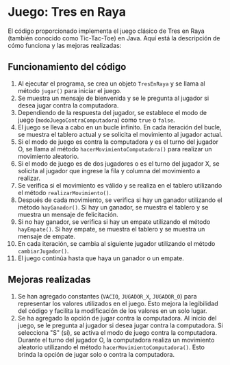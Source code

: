 <!--
- Valentina Sandoval A.
- Juego: Tres en Raya
-->

# Juego: Tres en Raya

El código proporcionado implementa el juego clásico de Tres en Raya (también conocido como Tic-Tac-Toe) en Java. Aquí está la descripción de cómo funciona y las mejoras realizadas:

## Funcionamiento del código

1. Al ejecutar el programa, se crea un objeto `TresEnRaya` y se llama al método `jugar()` para iniciar el juego.
2. Se muestra un mensaje de bienvenida y se le pregunta al jugador si desea jugar contra la computadora.
3. Dependiendo de la respuesta del jugador, se establece el modo de juego (`modoJuegoContraComputadora`) como `true` o `false`.
4. El juego se lleva a cabo en un bucle infinito. En cada iteración del bucle, se muestra el tablero actual y se solicita el movimiento al jugador actual.
5. Si el modo de juego es contra la computadora y es el turno del jugador O, se llama al método `hacerMovimientoComputadora()` para realizar un movimiento aleatorio.
6. Si el modo de juego es de dos jugadores o es el turno del jugador X, se solicita al jugador que ingrese la fila y columna del movimiento a realizar.
7. Se verifica si el movimiento es válido y se realiza en el tablero utilizando el método `realizarMovimiento()`.
8. Después de cada movimiento, se verifica si hay un ganador utilizando el método `hayGanador()`. Si hay un ganador, se muestra el tablero y se muestra un mensaje de felicitación.
9. Si no hay ganador, se verifica si hay un empate utilizando el método `hayEmpate()`. Si hay empate, se muestra el tablero y se muestra un mensaje de empate.
10. En cada iteración, se cambia al siguiente jugador utilizando el método `cambiarJugador()`.
11. El juego continúa hasta que haya un ganador o un empate.

## Mejoras realizadas

1. Se han agregado constantes (`VACIO`, `JUGADOR_X`, `JUGADOR_O`) para representar los valores utilizados en el juego. Esto mejora la legibilidad del código y facilita la modificación de los valores en un solo lugar.
2. Se ha agregado la opción de jugar contra la computadora. Al inicio del juego, se le pregunta al jugador si desea jugar contra la computadora. Si selecciona "S" (sí), se activa el modo de juego contra la computadora. Durante el turno del jugador O, la computadora realiza un movimiento aleatorio utilizando el método `hacerMovimientoComputadora()`. Esto brinda la opción de jugar solo o contra la computadora.
